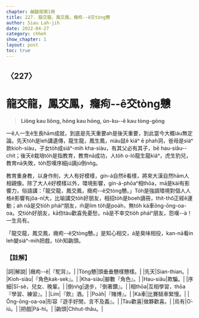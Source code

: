 ```yaml
---
chapter: 鹹酸甜第1冊
title: 227. 龍交龍，鳳交鳳，癮痀--ê交tòng戇
author: Siau Lah-jih
date: 2022-04-27
category: chheh
show_chapter: 1
layout: post
toc: true
---
```

  
## 〈227〉
# 龍交龍，鳳交鳳，癮痀--ê交tòng戇
>**Liông kau liông, hōng kau hōng, ún-ku--ê kau tòng-gōng**

 
一ê人一生ê生長hām成就，到底是先天重要ah是後天重要，到此當今大概iáu無定論。先天to̍h是leh講遺傳，龍生龍，鳳生鳳，niáu鼠ê kiáⁿ ē phah洞，爸母是siáⁿ款kioh-siàu，子女to̍h成siáⁿ-mih kha-siàu，有其父必有其子，bē hau-siâu--chit；後天ê栽培to̍h是指教育，教育nā成功，人to̍h o-ló龍生龍kiáⁿ，虎生豹兒，教育nā失敗，to̍h怨嘆序細jú讀jú倒nǹg。

教育重身教，以身作則，大人有好模樣，gín-á自然ē看樣，將來大漢自然hām人相親像。除了大人ê好模樣以外，環境影響，gín-á-phōaⁿ相thōa，mā是kài有影響力，俗語講：「龍交龍，鳳交鳳，癮痀--ê交tòng戇。」To̍h是強調環境對個人人格ê影響有jŏa-nī大，比喻講交to̍h好朋友，相招to̍h是boeh讀冊，thit-thô正經ê運動；ah nā是交tio̍h pháiⁿ朋友，m̄是lim to̍h是poa̍h，無to̍h kà車ōng-ōng-oa-oa。交tio̍h好朋友，kā你tàu歡喜免憂愁，nā是不幸交tio̍h pháiⁿ朋友，怨嘆--à！一生烏有。

「龍交龍，鳳交鳳，癮痀--ê交tòng戇。」是知心相交，á是臭味相投，kan-nā看in leh變siáⁿ-mih把戲，to̍h知齣頭。 

### 【註解】

|詞|解說|
|癮痀--ê|『駝背』。|
|Tòng戇|頭垂垂戇樣戇樣。|
|先天|Sian-thian。|
|Kioh-siàu|『角色kak-sek』。|
|Kha-siàu|腳數『角色』。|
|Hau-siâu|欺騙。|
|序細|Sī-sè，兒女、晚輩。|
|倒nǹg|退步，『倒著鑽』。|
|相thōa|互相學習，thōa『學習、練習』。|
|Lim|『飲』酒。|
|Poa̍h|『賭博』。|
|Kà車|比賽騎車緊慢。|
|Ōng-ōng-oa-oa|形容『遊手好閒，言不及義』。|
|Tàu歡喜|做夥歡喜。|
|烏有|O͘-iú。|
|把戲|Pá-hì。|
|齣頭|Chhut-thâu。|
